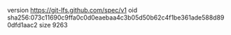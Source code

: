 version https://git-lfs.github.com/spec/v1
oid sha256:073c11690c9ffa0c0d0eaebaa4c3b05d50b62c4f1be361ade588d890dfd1aac2
size 9263
